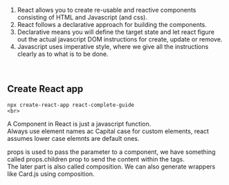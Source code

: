 1. React allows you to create re-usable and reactive components consisting of HTML and Javascript (and css).
2. React follows a declarative approach for building the components.
3. Declarative means you will define the target state and let react figure out the actual javascript DOM instructions for create, update or remove.
4. Javascript uses imperative style, where we give all the instructions clearly as to what is to be done.
<br>

## Create React app
`npx create-react-app react-complete-guide`<br>
``<br>
``<br>

A Component in React is just a javascript function.<br>
Always use element names ac Capital case for custom elements, react assumes lower case elemnts are default ones.<br>

props is used to pass the parameter to a component, we have something called props.children prop to send the content within the tags.<br>
The later part is also called composition. We can also generate wrappers like Card.js using composition.
